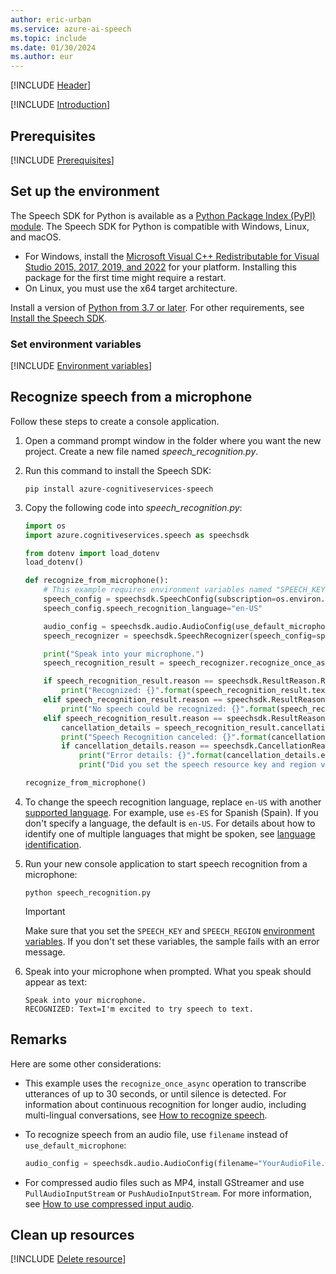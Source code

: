 ```yaml
---
author: eric-urban
ms.service: azure-ai-speech
ms.topic: include
ms.date: 01/30/2024
ms.author: eur
---
```


[!INCLUDE [Header](../../common/python.md)]

[!INCLUDE [Introduction](intro.md)]

## Prerequisites

[!INCLUDE [Prerequisites](../../common/azure-prerequisites.md)]

## Set up the environment

The Speech SDK for Python is available as a [Python Package Index (PyPI) module](https://pypi.org/project/azure-cognitiveservices-speech/). The Speech SDK for Python is compatible with Windows, Linux, and macOS.

- For Windows, install the [Microsoft Visual C++ Redistributable for Visual Studio 2015, 2017, 2019, and 2022](/cpp/windows/latest-supported-vc-redist?view=msvc-170&preserve-view=true) for your platform. Installing this package for the first time might require a restart.
- On Linux, you must use the x64 target architecture.

Install a version of [Python from 3.7 or later](https://www.python.org/downloads/). For other requirements, see [Install the Speech SDK](../../../quickstarts/setup-platform.md?pivots=programming-language-python).

### Set environment variables

[!INCLUDE [Environment variables](../../common/environment-variables.md)]

## Recognize speech from a microphone

Follow these steps to create a console application.

1. Open a command prompt window in the folder where you want the new project. Create a new file named *speech_recognition.py*.

1. Run this command to install the Speech SDK:  

   ```console
   pip install azure-cognitiveservices-speech
   ```

1. Copy the following code into *speech_recognition.py*:

   ```Python
   import os
   import azure.cognitiveservices.speech as speechsdk

   from dotenv import load_dotenv
   load_dotenv()

   def recognize_from_microphone():
       # This example requires environment variables named "SPEECH_KEY" and "SPEECH_REGION"
       speech_config = speechsdk.SpeechConfig(subscription=os.environ.get('SPEECH_KEY'), region=os.environ.get('SPEECH_REGION'))
       speech_config.speech_recognition_language="en-US"

       audio_config = speechsdk.audio.AudioConfig(use_default_microphone=True)
       speech_recognizer = speechsdk.SpeechRecognizer(speech_config=speech_config, audio_config=audio_config)

       print("Speak into your microphone.")
       speech_recognition_result = speech_recognizer.recognize_once_async().get()

       if speech_recognition_result.reason == speechsdk.ResultReason.RecognizedSpeech:
           print("Recognized: {}".format(speech_recognition_result.text))
       elif speech_recognition_result.reason == speechsdk.ResultReason.NoMatch:
           print("No speech could be recognized: {}".format(speech_recognition_result.no_match_details))
       elif speech_recognition_result.reason == speechsdk.ResultReason.Canceled:
           cancellation_details = speech_recognition_result.cancellation_details
           print("Speech Recognition canceled: {}".format(cancellation_details.reason))
           if cancellation_details.reason == speechsdk.CancellationReason.Error:
               print("Error details: {}".format(cancellation_details.error_details))
               print("Did you set the speech resource key and region values?")

   recognize_from_microphone()
   ```

1. To change the speech recognition language, replace `en-US` with another [supported language](~/articles/ai-services/speech-service/language-support.md). For example, use `es-ES` for Spanish (Spain). If you don't specify a language, the default is `en-US`. For details about how to identify one of multiple languages that might be spoken, see [language identification](~/articles/ai-services/speech-service/language-identification.md). 

1. Run your new console application to start speech recognition from a microphone:

   ```console
   python speech_recognition.py
   ```

   > [!IMPORTANT]
   > Make sure that you set the `SPEECH_KEY` and `SPEECH_REGION` [environment variables](#set-environment-variables). If you don't set these variables, the sample fails with an error message.

1. Speak into your microphone when prompted. What you speak should appear as text:

   ```output
   Speak into your microphone.
   RECOGNIZED: Text=I'm excited to try speech to text.
   ```

## Remarks

Here are some other considerations:

- This example uses the `recognize_once_async` operation to transcribe utterances of up to 30 seconds, or until silence is detected. For information about continuous recognition for longer audio, including multi-lingual conversations, see [How to recognize speech](~/articles/ai-services/speech-service/how-to-recognize-speech.md).
- To recognize speech from an audio file, use `filename` instead of `use_default_microphone`:

   ```python
   audio_config = speechsdk.audio.AudioConfig(filename="YourAudioFile.wav")
   ```

- For compressed audio files such as MP4, install GStreamer and use `PullAudioInputStream` or `PushAudioInputStream`. For more information, see [How to use compressed input audio](~/articles/ai-services/speech-service/how-to-use-codec-compressed-audio-input-streams.md).

## Clean up resources

[!INCLUDE [Delete resource](../../common/delete-resource.md)]
